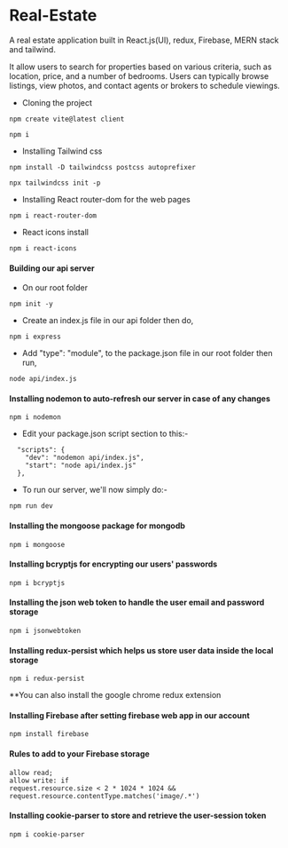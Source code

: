 # Real-Estate
A real estate application built in React.js(UI), redux, Firebase, MERN stack and tailwind.

It allow users to search for properties based on various criteria, such as location, price, and a number of bedrooms. Users can typically browse listings, view photos, and contact agents or brokers to schedule viewings.


- Cloning the project 
```
npm create vite@latest client

npm i
```

- Installing Tailwind css
```
npm install -D tailwindcss postcss autoprefixer

npx tailwindcss init -p
```  

- Installing React router-dom for the web pages
```
npm i react-router-dom
```
- React icons install
```
npm i react-icons
```
#### Building our api server

- On our root folder
```
npm init -y
```
- Create an index.js file in our api folder then do,
```
npm i express
```
- Add "type": "module", to the package.json file in our root folder then run,
```
node api/index.js
```
#### Installing nodemon to auto-refresh our server in case of any changes
```
npm i nodemon
```
- Edit your package.json script section to this:-
```
  "scripts": {
    "dev": "nodemon api/index.js",
    "start": "node api/index.js"
  },
```
- To run our server, we'll now simply do:-
```
npm run dev
```
#### Installing the mongoose package for mongodb
```
npm i mongoose
```
#### Installing bcryptjs for encrypting our users' passwords
```
npm i bcryptjs
```
#### Installing the json web token to handle the user email and password storage
```
npm i jsonwebtoken
```
#### Installing redux-persist which helps us store user data inside the local storage
```
npm i redux-persist
```
**You can also install the google chrome redux extension
#### Installing Firebase after setting firebase web app in our account
```
npm install firebase
```
#### Rules to add to your Firebase storage
```
allow read;
allow write: if 
request.resource.size < 2 * 1024 * 1024 &&
request.resource.contentType.matches('image/.*')
```
#### Installing cookie-parser to store and retrieve the user-session token
```
npm i cookie-parser
```
